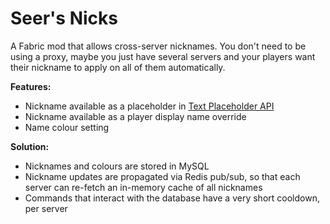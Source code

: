 # Seer's Nicks

A Fabric mod that allows cross-server nicknames. You don't need to be using a proxy, maybe you just 
have several servers and your players want their nickname to apply on all of them automatically.

**Features:**

* Nickname available as a placeholder in [Text Placeholder API](https://modrinth.com/mod/placeholder-api)
* Nickname available as a player display name override
* Name colour setting

**Solution:**

* Nicknames and colours are stored in MySQL
* Nickname updates are propagated via Redis pub/sub, so that each server can re-fetch an in-memory
cache of all nicknames
* Commands that interact with the database have a very short cooldown, per server
